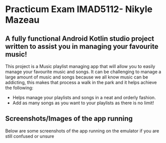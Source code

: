 # Practicum Exam IMAD5112- Nikyle Mazeau

## A fully functional Android Kotlin studio project written to assist you in managing your favourite music!

This project is a Music playlist managing app that will allow you to easily manage your favourite music and songs. It can be challenging to manage a large amount of music and songs because we all know music can be addicting, this makes that process a walk in the park and it helps achieve the following:

* Helps manage your playlists and songs in a neat and orderly fashion.
* Add as many songs as you want to your playlists as there is no limit!

## Screenshots/Images of the app running

Below are some screenshots of the app running on the emulator if you are still confused or unsure
  

